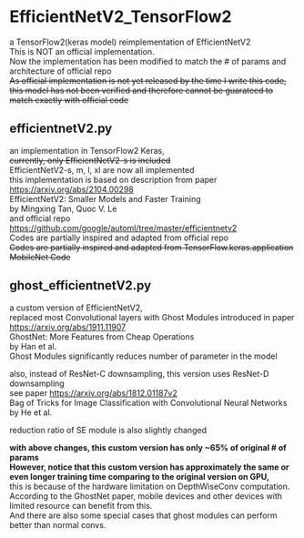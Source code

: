 # EfficientNetV2_TensorFlow2
a TensorFlow2(keras model) reimplementation of EfficientNetV2\
This is NOT an official implementation.\
Now the implementation has been modified to match the # of params and architecture of official repo\
~~As official implementation is not yet released by the time I write this code, this model has not been verified and therefore cannot be guarateed to match exactly with official code~~ 

## efficientnetV2.py
an implementation in TensorFlow2 Keras,\
~~currently, only EfficientNetV2-s is included~~\
EfficientNetV2-s, m, l, xl are now all implemented\
this implementation is based on description from paper\
https://arxiv.org/abs/2104.00298 \
EfficientNetV2: Smaller Models and Faster Training\
by Mingxing Tan, Quoc V. Le\
and official repo\
https://github.com/google/automl/tree/master/efficientnetv2 \
Codes are partially inspired and adapted from official repo\
~~Codes are partially inspired and adapted from TensorFlow.keras.application MobileNet Code~~


## ghost_efficientnetV2.py
a custom version of EfficientNetV2,\
replaced most Convolutional layers with Ghost Modules introduced in paper\
https://arxiv.org/abs/1911.11907 \
GhostNet: More Features from Cheap Operations\
by Han et al.\
Ghost Modules significantly reduces number of parameter in the model

also, instead of ResNet-C downsampling, this version uses ResNet-D downsampling\
see paper https://arxiv.org/abs/1812.01187v2 \
Bag of Tricks for Image Classification with Convolutional Neural Networks\
by He et al.

reduction ratio of SE module is also slightly changed

**with above changes, this custom version has only ~65% of original # of params** \
**However, notice that this custom version has approximately the same or even longer training time comparing to the original version on GPU,** \
this is because of the hardware limitation on DepthWiseConv computation.\
According to the GhostNet paper, mobile devices and other devices with limited resource can benefit from this.\
And there are also some special cases that ghost modules can perform better than normal convs.
